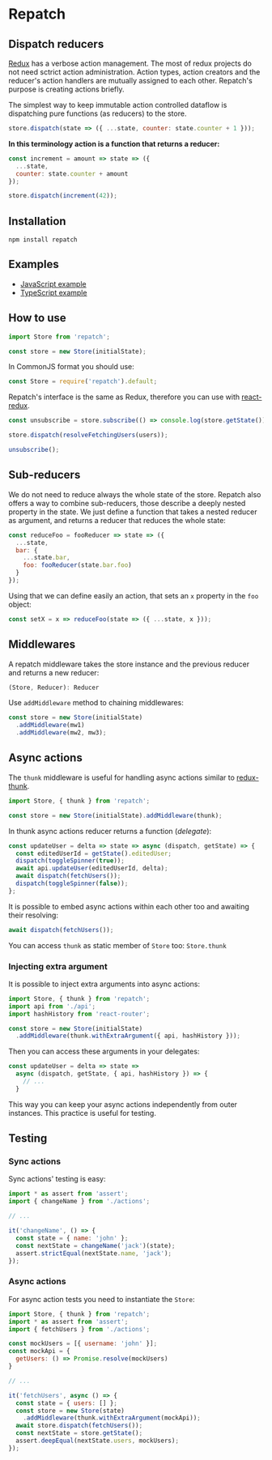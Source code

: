 # Repatch

## Dispatch reducers

[Redux](https://www.npmjs.com/package/redux) has a verbose action management. The most of redux projects do not need sctrict action administration. Action types, action creators and the reducer's action handlers are mutually assigned to each other. Repatch's purpose is creating actions briefly.

The simplest way to keep immutable action controlled dataflow is dispatching pure functions (as reducers) to the store.

```javascript
store.dispatch(state => ({ ...state, counter: state.counter + 1 }));
```

**In this terminology action is a function that returns a reducer:**

```javascript
const increment = amount => state => ({
  ...state,
  counter: state.counter + amount
});

store.dispatch(increment(42));
```

## Installation

```
npm install repatch
```

## Examples

- [JavaScript example](https://github.com/jaystack/repatch-example-electron-app)
- [TypeScript example](https://github.com/jaystack/repatch-example-electron-app-ts)

## How to use

```javascript
import Store from 'repatch';

const store = new Store(initialState);
```

In CommonJS format you should use:

```javascript
const Store = require('repatch').default;
```

Repatch's interface is the same as Redux, therefore you can use with [react-redux](https://www.npmjs.com/package/react-redux).

```javascript
const unsubscribe = store.subscribe(() => console.log(store.getState()));

store.dispatch(resolveFetchingUsers(users));

unsubscribe();
```

## Sub-reducers

We do not need to reduce always the whole state of the store. Repatch also offers a way to combine sub-reducers, those describe a deeply nested property in the state. We just define a function that takes a nested reducer as argument, and returns a reducer that reduces the whole state:

```javascript
const reduceFoo = fooReducer => state => ({
  ...state,
  bar: {
    ...state.bar,
    foo: fooReducer(state.bar.foo)
  }
});
```

Using that we can define easily an action, that sets an `x` property in the `foo` object:

```javascript
const setX = x => reduceFoo(state => ({ ...state, x }));
```

## Middlewares

A repatch middleware takes the store instance and the previous reducer and returns a new reducer:

```javascript
(Store, Reducer): Reducer
```

Use `addMiddleware` method to chaining middlewares:

```javascript
const store = new Store(initialState)
  .addMiddleware(mw1)
  .addMiddleware(mw2, mw3);
```

## Async actions

The `thunk` middleware is useful for handling async actions similar to [redux-thunk](https://www.npmjs.com/package/redux-thunk).

```javascript
import Store, { thunk } from 'repatch';

const store = new Store(initialState).addMiddleware(thunk);
```

In thunk async actions reducer returns a function (*delegate*):

```javascript
const updateUser = delta => state => async (dispatch, getState) => {
  const editedUserId = getState().editedUser;
  dispatch(toggleSpinner(true));
  await api.updateUser(editedUserId, delta);
  await dispatch(fetchUsers());
  dispatch(toggleSpinner(false));
};
```

It is possible to embed async actions within each other too and awaiting their resolving:

```javascript
await dispatch(fetchUsers());
```

You can access `thunk` as static member of `Store` too: `Store.thunk`

### Injecting extra argument

It is possible to inject extra arguments into async actions:

```javascript
import Store, { thunk } from 'repatch';
import api from './api';
import hashHistory from 'react-router';

const store = new Store(initialState)
  .addMiddleware(thunk.withExtraArgument({ api, hashHistory }));
```

Then you can access these arguments in your delegates:

```javascript
const updateUser = delta => state =>
  async (dispatch, getState, { api, hashHistory }) => {
    // ...
  }
```

This way you can keep your async actions independently from outer instances. This practice is useful for testing.

## Testing

### Sync actions

Sync actions' testing is easy:

```javascript
import * as assert from 'assert';
import { changeName } from './actions';

// ...

it('changeName', () => {
  const state = { name: 'john' };
  const nextState = changeName('jack')(state);
  assert.strictEqual(nextState.name, 'jack');
});
```

### Async actions

For async action tests you need to instantiate the `Store`:

```javascript
import Store, { thunk } from 'repatch';
import * as assert from 'assert';
import { fetchUsers } from './actions';

const mockUsers = [{ username: 'john' }];
const mockApi = {
  getUsers: () => Promise.resolve(mockUsers)
}

// ...

it('fetchUsers', async () => {
  const state = { users: [] };
  const store = new Store(state)
    .addMiddleware(thunk.withExtraArgument(mockApi));
  await store.dispatch(fetchUsers());
  const nextState = store.getState();
  assert.deepEqual(nextState.users, mockUsers);
});
```